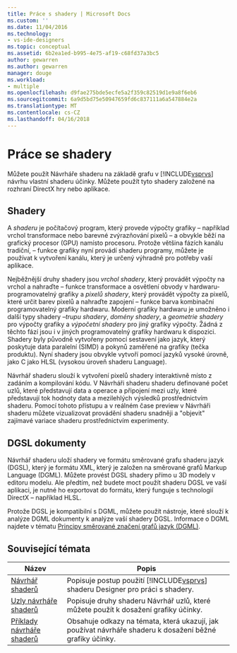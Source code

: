 ```yaml
---
title: Práce s shadery | Microsoft Docs
ms.custom: ''
ms.date: 11/04/2016
ms.technology:
- vs-ide-designers
ms.topic: conceptual
ms.assetid: 6b2ea1ed-b995-4e75-af19-c68fd37a3bc5
author: gewarren
ms.author: gewarren
manager: douge
ms.workload:
- multiple
ms.openlocfilehash: d9fae275bde5ecfe5a2f359c82519d1e9a8f6eb6
ms.sourcegitcommit: 6a9d5bd75e50947659fd6c837111a6a547884e2a
ms.translationtype: MT
ms.contentlocale: cs-CZ
ms.lasthandoff: 04/16/2018
---
```

# <a name="working-with-shaders"></a>Práce se shadery
Můžete použít Návrháře shaderu na základě grafu v [!INCLUDE[vsprvs](../code-quality/includes/vsprvs_md.md)] návrhu vlastní shaderu účinky. Můžete použít tyto shadery založené na rozhraní DirectX hry nebo aplikace.  
  
## <a name="shaders"></a>Shadery  
 A *shaderu* je počítačový program, který provede výpočty grafiky – například vrchol transformace nebo barevné zvýrazňování pixelů – a obvykle běží na grafický procesor (GPU) namísto procesoru. Protože většina fázích kanálu tradiční, – funkce grafiky nyní provádí shaderu programy, můžete je používat k vytvoření kanálu, který je určený výhradně pro potřeby vaší aplikace.  
  
 Nejběžnější druhy shadery jsou *vrchol shadery*, který provádět výpočty na vrchol a nahraďte – funkce transformace a osvětlení obvody v hardwaru-programovatelný grafiky a *pixelů shadery*, který provádět výpočty za pixelů, které určit barev pixelů a nahraďte zapojení – funkce barva kombinační programovatelný grafiky hardwaru. Moderní grafiky hardwaru je umožněno i další typy shadery –*trupu shadery*, *domény shadery*, a *geometrie shadery* pro výpočty grafiky a *výpočetní shadery* pro jiný grafiky výpočty. Žádná z těchto fází jsou i v jiných programovatelný grafiky hardwaru k dispozici. Shadery byly původně vytvořeny pomocí sestavení jako jazyk, který poskytuje data paralelní (SIMD) a pokynů zaměřené na grafiky (tečka produktu). Nyní shadery jsou obvykle vytvoří pomocí jazyků vysoké úrovně, jako C jako HLSL (vysokou úroveň shaderu Language).  
  
 Návrhář shaderu slouží k vytvoření pixelů shadery interaktivně místo z zadáním a kompilování kódu. V Návrháři shaderu shaderu definované počet uzlů, které představují data a operace a připojení mezi uzly, které představují tok hodnoty data a mezilehlých výsledků prostřednictvím shaderu. Pomocí tohoto přístupu a v reálném čase preview v Návrháři shaderu můžete vizualizovat provádění shaderu snadněji a "objevit" zajímavé variace shaderu prostřednictvím experimenty.  
  
## <a name="dgsl-documents"></a>DGSL dokumenty  
 Návrhář shaderu uloží shadery ve formátu směrované grafu shaderu jazyk (DGSL), který je formátu XML, který je založen na směrované grafů Markup Language (DGML). Můžete provést DGSL shadery přímo u 3D modely v editoru modelu. Ale předtím, než budete moct použít shaderu DGSL ve vaší aplikaci, je nutné ho exportovat do formátu, který funguje s technologií DirectX – například HLSL.  
  
 Protože DGSL je kompatibilní s DGML, můžete použít nástroje, které slouží k analýze DGML dokumenty k analýze vaší shadery DGSL. Informace o DGML najdete v tématu [Principy směrované značení grafů jazyk (DGML)](http://msdn.microsoft.com/library/ee842619.aspx).  
  
## <a name="related-topics"></a>Související témata  
  
|Název|Popis|  
|-----------|-----------------|  
|[Návrhář shaderů](../designers/shader-designer.md)|Popisuje postup použití [!INCLUDE[vsprvs](../code-quality/includes/vsprvs_md.md)] shaderu Designer pro práci s shadery.|  
|[Uzly návrháře shaderů](../designers/shader-designer-nodes.md)|Popisuje druhy shaderu Návrhář uzlů, které můžete použít k dosažení grafiky účinky.|  
|[Příklady návrháře shaderů](../designers/shader-designer-examples.md)|Obsahuje odkazy na témata, která ukazují, jak používat návrháře shaderu k dosažení běžné grafiky účinky.|